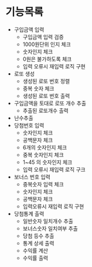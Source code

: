 # 기능목록

- 구입금액 입력
    - 구입금액 입력 검증
    - 1000원단위 인지 체크
    - 숫자인지 체크
    - 0원은 불가하도록 체크
    - 입력 오류시 재입력 로직 구현
- 로또 생성
    - 생성된 로또 번호 정렬
    - 중복 숫자 체크
    - 생성된 로또 번호 출력
- 구입금액을 토대로 로또 개수 추출
    - 추출된 로또개수 출력
- 난수추출
- 당첨번호 입력
    - 숫자인지 체크
    - 공백문자 체크
    - 6개의 숫자인지 체크
    - 중복 숫자인지 체크
    - 1~45 의 숫자인지 체크
    - 입력 오류시 재입력 로직 구크
- 보너스 번호 입력
    - 중복숫자 입력 체크
    - 숫자인지 체크
    - 공백문자 체크
    - 입력오류시 재입력 로직 구현
- 당첨통계 출력
    - 일반숫자 일치개수 추출
    - 보너스숫자 일치여부 추출
    - 당첨 등수 추출
    - 통계 상세 출력
    - 수익률 계산
    - 수익률 출력